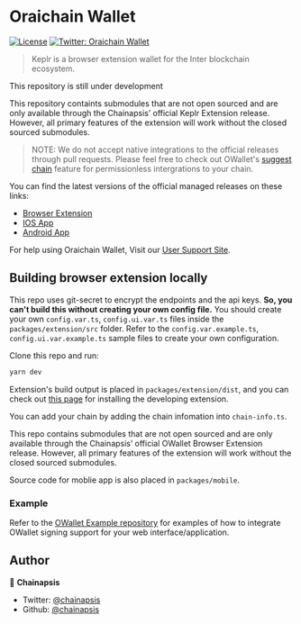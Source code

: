 # Oraichain Wallet
[![License](https://img.shields.io/badge/License-Apache%202.0-blue.svg)](https://opensource.org/licenses/Apache-2.0)
[![Twitter: Oraichain Wallet](https://img.shields.io/twitter/follow/owalletwallet.svg?style=social)](https://twitter.com/owalletwallet)

> Keplr is a browser extension wallet for the Inter blockchain ecosystem.
>
This repository is still under development  

This repository containts submodules that are not open sourced and are only available through the Chainapsis’ official Keplr Extension release. However, all primary features of the extension will work without the closed sourced submodules.  

> NOTE: We do not accept native integrations to the official releases through pull requests. Please feel free to check out OWallet's [suggest chain](https://docs.owallet.app/api/suggest-chain.html) feature for permissionless intergrations to your chain.

You can find the latest versions of the official managed releases on these links:
- [Browser Extension](https://chrome.google.com/webstore/detail/owallet/dmkamcknogkgcdfhhbddcghachkejeap)
- [IOS App](https://apps.apple.com/us/app/owallet-wallet/id1567851089)
- [Android App](https://play.google.com/store/apps/details?id=com.chainapsis.owallet)

For help using Oraichain Wallet, Visit our [User Support Site](https://owallet.crunch.help).

## Building browser extension locally
This repo uses git-secret to encrypt the endpoints and the api keys. **So, you can't build this without creating your own config file.** You should create your own `config.var.ts`, `config.ui.var.ts` files inside the `packages/extension/src` folder. Refer to the `config.var.example.ts`, ``config.ui.var.example.ts`` sample files to create your own configuration.

Clone this repo and run:
```sh
yarn dev
``` 
Extension's build output is placed in `packages/extension/dist`, and you can check out [this page](https://developer.chrome.com/extensions/getstarted) for installing the developing extension.  

You can add your chain by adding the chain infomation into `chain-info.ts`. 

This repo contains submodules that are not open sourced and are only available through the Chainapsis’ official OWallet Browser Extension release. However, all primary features of the extension will work without the closed sourced submodules.

Source code for moblie app is also placed in `packages/mobile`.

### Example
Refer to the [OWallet Example repository](https://github.com/chainapsis/owallet-example) for examples of how to integrate OWallet signing support for your web interface/application.

## Author

👤 **Chainapsis**

* Twitter: [@chainapsis](https://twitter.com/chainapsis)
* Github: [@chainapsis](https://github.com/chainapsis)
